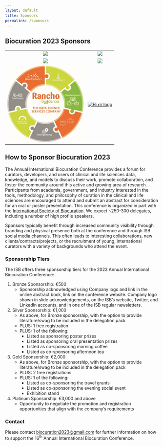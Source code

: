 ```yaml
---
layout: default
title: Sponsors
permalink: /sponsors
---
```


## Biocuration 2023 Sponsors

<table style="text-align:center;">
<tr>
<td>
<a href="https://www.biocuration.org"><img src="https://www.biocuration.org/wp-content/uploads/2022/04/cropped-cropped-ISB_logo.png" style="max-width: 250px;" /></a>
</td>
<td>
<a href="https://www.sib.swiss"><img src="https://upload.wikimedia.org/wikipedia/commons/5/5d/SIB_logo.jpg" style="max-width: 250px;" /></a>
</td>
</tr>
<tr>
<td>
<a href="https://academic.oup.com/gigascience"><img src="https://upload.wikimedia.org/wikipedia/commons/8/8a/The_2012_logo_of_GigaScience_Journal.png" style="max-width: 250px;" /></a>
</td>
<td>
<a href="https://www.scibite.com"><img src="https://www.scibite.com/wp-content/uploads/2020/09/SciBite-Logo-Final-Horizontal.png" style="max-width: 250px;" /></a>
</td>
</tr>
<tr>
<td>
<a href="https://ranchobiosciences.com/"><img src="img/rancho.jpg" style="max-width: 250px;" /></a>
</td>
<td>
<a href="https://elixir-europe.org/">
<img src="https://elixir-europe.org/system/files/white-orange-logo.png" alt="Elixir logo"/>
</a>
</td>
</tr>
</table>

## How to Sponsor Biocuration 2023

The Annual International Biocuration Conference provides a forum for curators, developers, and
users of clinical and life sciences data, knowledge, and models to discuss their
work, promote collaboration, and foster the community around this active and
growing area of research. Participants from academia, government, and industry
interested in the tools, methodology, and philosophy of curation in the clinical
and life sciences are encouraged to attend and submit an abstract for
consideration for an oral or poster presentation. This conference is organized in part with the
[International Society of Biocuration](https://www.biocuration.org).
We expect ~250-300 delegates, including a number of high profile speakers.

Sponsors typically benefit through increased community visibility through
branding and physical presence both at the conference and through ISB social
media channels. This often leads to interesting collaborations, new
clients/contracts/projects, or the recruitment of young, international curators
with a variety of backgrounds who attend the event.

### Sponsorship Tiers

The ISB offers three sponsorship tiers for the 2023 Annual International Biocuration Conference:

1. Bronze Sponsorship: €500
    - Sponsorship acknowledged using Company logo and link in the online abstract book, link on the conference website.
      Company logo shown in slide acknowledgements, on the ISB’s website, Twitter, and LinkedIn accounts, and in one of
      the ISB regular newsletters.
2. Silver Sponsorship: €1,000
    - As above, for Bronze sponsorship, with the option to provide literature/swag to be included in the delegation pack
    - PLUS: 1 free registration
    - PLUS: 1 of the following:
        - Listed as sponsoring poster prizes
        - Listed as sponsoring oral presentation prizes
        - Listed as co-sponsoring morning coffee
        - Listed as co-sponsoring afternoon tea
3. Gold Sponsorship: €2,000
    - As above, for Bronze sponsorship, with the option to provide literature/swag to be included in the delegation pack
    - PLUS: 2 free registrations
    - PLUS: 1 of the following:
        - Listed as co-sponsoring the travel grants
        - Listed as co-sponsoring the evening social event
        - Exhibition stand
4. Platinum Sponsorship: €3,000 and above
    - Opportunity to negotiate the promotion and registration opportunities that align with the company’s requirements

### Contact

Please contact [biocuration2023@gmail.com](mailto:biocuration2023@gmail.com) for further information on how to support
the 16<sup>th</sup> Annual International Biocuration Conference.
